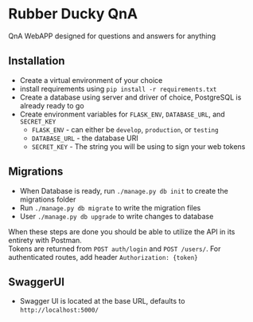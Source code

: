 
# Rubber Ducky QnA

QnA WebAPP designed for questions and answers for anything

## Installation

- Create a virtual environment of your choice
- install requirements using `pip install -r requirements.txt`
- Create a database using server and driver of choice, PostgreSQL is already ready to go
- Create environment variables for `FLASK_ENV`, `DATABASE_URL`, and `SECRET_KEY`
    - `FLASK_ENV` - can either be `develop`, `production`, or `testing`
    - `DATABASE_URL` - the database URI
    - `SECRET_KEY` - The string you will be using to sign your web tokens

## Migrations

- When Database is ready, run `./manage.py db init` to create the migrations folder
- Run `./manage.py db migrate` to write the migration files
- User `./manage.py db upgrade` to write changes to database

When these steps are done you should be able to utilize the API in its entirety with Postman.  
Tokens are returned from `POST auth/login` and `POST /users/`. For authenticated routes, add header `Authorization: {token}`


## SwaggerUI

- Swagger UI is located at the base URL, defaults to `http://localhost:5000/`
